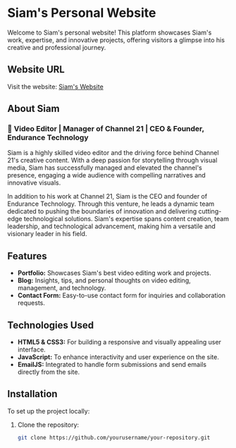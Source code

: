 # **Siam's Personal Website**

Welcome to Siam's personal website! This platform showcases Siam's work, expertise, and innovative projects, offering visitors a glimpse into his creative and professional journey.

## **Website URL**
Visit the website: [Siam's Website]([https://www.yourwebsiteurl.com](https://sabbirahamedsiam101.github.io/my-portfolio-v1/))

## **About Siam**

### 👤 **Video Editor | Manager of Channel 21 | CEO & Founder, Endurance Technology**

Siam is a highly skilled video editor and the driving force behind Channel 21's creative content. With a deep passion for storytelling through visual media, Siam has successfully managed and elevated the channel's presence, engaging a wide audience with compelling narratives and innovative visuals.

In addition to his work at Channel 21, Siam is the CEO and founder of Endurance Technology. Through this venture, he leads a dynamic team dedicated to pushing the boundaries of innovation and delivering cutting-edge technological solutions. Siam's expertise spans content creation, team leadership, and technological advancement, making him a versatile and visionary leader in his field.

## **Features**
- **Portfolio:** Showcases Siam's best video editing work and projects.
- **Blog:** Insights, tips, and personal thoughts on video editing, management, and technology.
- **Contact Form:** Easy-to-use contact form for inquiries and collaboration requests.

## **Technologies Used**
- **HTML5 & CSS3:** For building a responsive and visually appealing user interface.
- **JavaScript:** To enhance interactivity and user experience on the site.
- **EmailJS:** Integrated to handle form submissions and send emails directly from the site.

## **Installation**
To set up the project locally:

1. Clone the repository:
   ```bash
   git clone https://github.com/yourusername/your-repository.git
